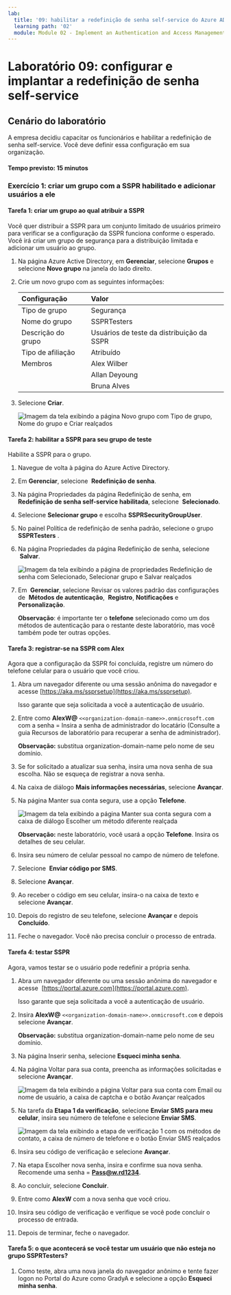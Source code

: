```yaml
---
lab:
  title: '09: habilitar a redefinição de senha self-service do Azure AD'
  learning path: '02'
  module: Module 02 - Implement an Authentication and Access Management Solution
---
```


# Laboratório 09: configurar e implantar a redefinição de senha self-service
## Cenário do laboratório

A empresa decidiu capacitar os funcionários e habilitar a redefinição de senha self-service. Você deve definir essa configuração em sua organização.

#### Tempo previsto: 15 minutos

### Exercício 1: criar um grupo com a SSPR habilitado e adicionar usuários a ele

#### Tarefa 1: criar um grupo ao qual atribuir a SSPR

Você quer distribuir a SSPR para um conjunto limitado de usuários primeiro para verificar se a configuração da SSPR funciona conforme o esperado. Você irá criar um grupo de segurança para a distribuição limitada e adicionar um usuário ao grupo.

1. Na página Azure Active Directory, em **Gerenciar**, selecione **Grupos** e selecione **Novo grupo** na janela do lado direito.

2. Crie um novo grupo com as seguintes informações:

    | **Configuração**| **Valor**|
    | :--- | :--- |
    | Tipo de grupo| Segurança|
    | Nome do grupo| SSPRTesters|
    | Descrição do grupo| Usuários de teste da distribuição da SSPR|
    | Tipo de afiliação| Atribuído|
    | Membros| Alex Wilber |
    | |  Allan Deyoung |
    | | Bruna Alves |
  
    
3. Selecione **Criar**.

    ![Imagem da tela exibindo a página Novo grupo com Tipo de grupo, Nome do grupo e Criar realçados](./media/lp2-mod2-create-sspr-security-group.png)

#### Tarefa 2: habilitar a SSPR para seu grupo de teste

Habilite a SSPR para o grupo.

1. Navegue de volta à página do Azure Active Directory.

2. Em **Gerenciar**, selecione  **Redefinição de senha**.

3. Na página Propriedades da página Redefinição de senha, em **Redefinição de senha self-service habilitada**, selecione  **Selecionado**.

4. Selecione **Selecionar grupo** e escolha **SSPRSecurityGroupUser**.

5. No painel Política de redefinição de senha padrão, selecione o grupo **SSPRTesters** .

6. Na página Propriedades da página Redefinição de senha, selecione  **Salvar**.

    ![Imagem da tela exibindo a página de propriedades Redefinição de senha com Selecionado, Selecionar grupo e Salvar realçados](./media/lp2-mod2-enable-password-reset-for-selected-group.png)

7. Em  **Gerenciar**, selecione Revisar os valores padrão das configurações de  **Métodos de autenticação**,  **Registro**, **Notificações** e **Personalização**.

    **Observação**: é importante ter o **telefone** selecionado como um dos métodos de autenticação para o restante deste laboratório, mas você também pode ter outras opções.

#### Tarefa 3: registrar-se na SSPR com Alex

Agora que a configuração da SSPR foi concluída, registre um número do telefone celular para o usuário que você criou.

1. Abra um navegador diferente ou uma sessão anônima do navegador e acesse [https://aka.ms/ssprsetup](https://aka.ms/ssprsetup).

    Isso garante que seja solicitada a você a autenticação de usuário.

2. Entre como **AlexW@** `<<organization-domain-name>>.onmicrosoft.com` com a senha = Insira a senha de administrador do locatário (Consulte a guia Recursos de laboratório para recuperar a senha de administrador).

    **Observação:** substitua organization-domain-name pelo nome de seu domínio.

3. Se for solicitado a atualizar sua senha, insira uma nova senha de sua escolha. Não se esqueça de registrar a nova senha.

4. Na caixa de diálogo **Mais informações necessárias**, selecione **Avançar**.

5. Na página Manter sua conta segura, use a opção **Telefone**.

    ![Imagem da tela exibindo a página Manter sua conta segura com a caixa de diálogo Escolher um método diferente realçada](./media/lp2-mod2-keep-your-account-secure-page.png)

    **Observação:** neste laboratório, você usará a opção **Telefone**. Insira os detalhes de seu celular.

6. Insira seu número de celular pessoal no campo de número de telefone.
7. Selecione  **Enviar código por SMS**.
8. Selecione **Avançar**.

9. Ao receber o código em seu celular, insira-o na caixa de texto e selecione **Avançar**.

10. Depois do registro de seu telefone, selecione **Avançar** e depois **Concluído**.

11. Feche o navegador. Você não precisa concluir o processo de entrada.

#### Tarefa 4: testar SSPR

Agora, vamos testar se o usuário pode redefinir a própria senha.

1. Abra um navegador diferente ou uma sessão anônima do navegador e acesse  [https://portal.azure.com](https://portal.azure.com).

    Isso garante que seja solicitada a você a autenticação de usuário.

2. Insira **AlexW@** `<<organization-domain-name>>.onmicrosoft.com` e depois selecione **Avançar**.

    **Observação:** substitua organization-domain-name pelo nome de seu domínio.

3. Na página Inserir senha, selecione **Esqueci minha senha**.

4. Na página Voltar para sua conta, preencha as informações solicitadas e selecione **Avançar**.

    ![Imagem da tela exibindo a página Voltar para sua conta com Email ou nome de usuário, a caixa de captcha e o botão Avançar realçados](./media/lp2-mod2-get-back-into-your-account-page.png)

5. Na tarefa da **Etapa 1 da verificação**, selecione **Enviar SMS para meu celular**, insira seu número de telefone e selecione **Enviar SMS**.

    ![Imagem da tela exibindo a etapa de verificação 1 com os métodos de contato, a caixa de número de telefone e o botão Enviar SMS realçados](./media/lp2-mod2-sspr-verification-step-1.png)

6. Insira seu código de verificação e selecione **Avançar**.

7. Na etapa Escolher nova senha, insira e confirme sua nova senha.  Recomende uma senha = **Pass@w.rd1234**.

8. Ao concluir, selecione **Concluir**.

9. Entre como **AlexW** com a nova senha que você criou.

10. Insira seu código de verificação e verifique se você pode concluir o processo de entrada.

11. Depois de terminar, feche o navegador.

#### Tarefa 5: o que acontecerá se você testar um usuário que não esteja no grupo SSPRTesters?

1. Como teste, abra uma nova janela do navegador anônimo e tente fazer logon no Portal do Azure como GradyA e selecione a opção **Esqueci minha senha**.
